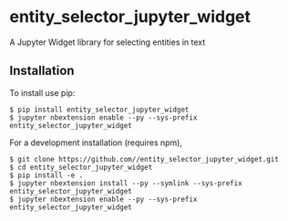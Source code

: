 entity_selector_jupyter_widget
===============================

A Jupyter Widget library for selecting entities in text

Installation
------------

To install use pip:

    $ pip install entity_selector_jupyter_widget
    $ jupyter nbextension enable --py --sys-prefix entity_selector_jupyter_widget


For a development installation (requires npm),

    $ git clone https://github.com//entity_selector_jupyter_widget.git
    $ cd entity_selector_jupyter_widget
    $ pip install -e .
    $ jupyter nbextension install --py --symlink --sys-prefix entity_selector_jupyter_widget
    $ jupyter nbextension enable --py --sys-prefix entity_selector_jupyter_widget
